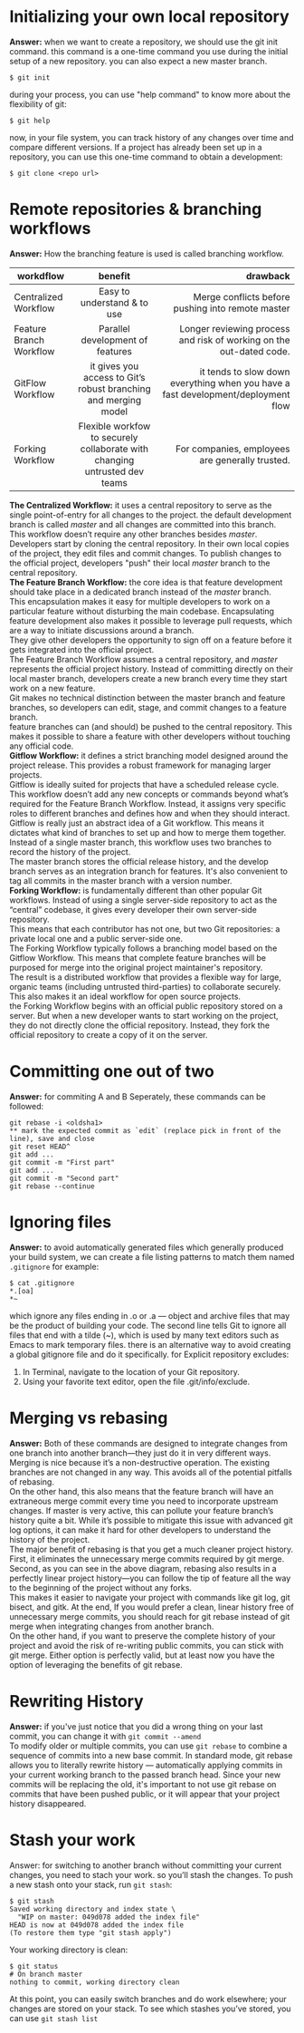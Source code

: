 # Initializing your own local repository
**Answer:** when we want to create a repository, we should use the git init command. this command is a one-time command you use during the initial setup of a new repository. you can also expect a new master branch.
```
$ git init
```
during your process, you can use "help command" to know more about the flexibility of git:
```
$ git help
```
now, in your file system, you can track history of any changes over time and compare different versions. 
If a project has already been set up in a repository, you can use this one-time command to obtain a development:
```
$ git clone <repo url>
```
# Remote repositories & branching workflows
**Answer:** How the branching feature is used is called branching workflow.

| workdflow        | benefit          | drawback  |
| ------------- |:-------------:| -----:|
| Centralized Workflow      | Easy to understand & to use  |  Merge conflicts before pushing into remote master |
| Feature Branch Workflow      | Parallel development of features  |  Longer reviewing process and risk of working on the out-dated code. |
| GitFlow Workflow | it gives you access to Git’s robust branching and merging model      |  it tends to slow down everything when you have a fast development/deployment flow  |
| Forking Workflow | Flexible workfow to securely collaborate with changing untrusted dev teams      |  For companies, employees are generally trusted. |

**The Centralized Workflow:** it uses a central repository to serve as the single point-of-entry for all changes to the project. 
the default development branch is called *master* and all changes are committed into this branch.  
This workflow doesn’t require any other branches besides *master*.  
Developers start by cloning the central repository. In their own local copies of the project, they edit files and commit changes. To publish changes to the official project, developers "push" their local *master* branch to the central repository.  
**The Feature Branch Workflow:** the core idea is that feature development should take place in a dedicated branch instead of the *master* branch.  
This encapsulation makes it easy for multiple developers to work on a particular feature without disturbing the main codebase. Encapsulating feature development also makes it possible to leverage pull requests, which are a way to initiate discussions around a branch.  
They give other developers the opportunity to sign off on a feature before it gets integrated into the official project.  
The Feature Branch Workflow assumes a central repository, and *master* represents the official project history. Instead of committing directly on their local master branch, developers create a new branch every time they start work on a new feature.  
Git makes no technical distinction between the master branch and feature branches, so developers can edit, stage, and commit changes to a feature branch.  
feature branches can (and should) be pushed to the central repository. This makes it possible to share a feature with other developers without touching any official code.  
**Gitflow Workflow:** it defines a strict branching model designed around the project release. This provides a robust framework for managing larger projects.  
Gitflow is ideally suited for projects that have a scheduled release cycle. This workflow doesn’t add any new concepts or commands beyond what’s required for the Feature Branch Workflow. Instead, it assigns very specific roles to different branches and defines how and when they should interact.  
Gitflow is really just an abstract idea of a Git workflow. This means it dictates what kind of branches to set up and how to merge them together.  Instead of a single master branch, this workflow uses two branches to record the history of the project.  
The master branch stores the official release history, and the develop branch serves as an integration branch for features. It's also convenient to tag all commits in the master branch with a version number.  
**Forking Workflow:** is fundamentally different than other popular Git workflows. Instead of using a single server-side repository to act as the “central” codebase, it gives every developer their own server-side repository.  
This means that each contributor has not one, but two Git repositories: a private local one and a public server-side one.  
The Forking Workflow typically follows a branching model based on the Gitflow Workflow. This means that complete feature branches will be purposed for merge into the original project maintainer's repository.  
The result is a distributed workflow that provides a flexible way for large, organic teams (including untrusted third-parties) to collaborate securely. This also makes it an ideal workflow for open source projects.  
the Forking Workflow begins with an official public repository stored on a server. But when a new developer wants to start working on the project, they do not directly clone the official repository. Instead, they fork the official repository to create a copy of it on the server.  

# Committing one out of two
**Answer:** for commiting A and B Seperately, these commands can be followed:
```
git rebase -i <oldsha1>
** mark the expected commit as `edit` (replace pick in front of the line), save and close
git reset HEAD^
git add ...
git commit -m "First part"
git add ...
git commit -m "Second part"
git rebase --continue
```

# Ignoring files
**Answer:** to avoid automatically generated files which generally produced your build system, we can create a file listing patterns to match them named `.gitignore`
for example:
```
$ cat .gitignore
*.[oa]
*~
```
which ignore any files ending in .o or .a — object and archive files that may be the product of building your code. The second line tells Git to ignore all files that end with a tilde (~), which is used by many text editors such as Emacs to mark temporary files.
there is an alternative way to avoid creating a global gitignore file and do it specifically. for Explicit repository excludes:
1. In Terminal, navigate to the location of your Git repository.
2. Using your favorite text editor, open the file .git/info/exclude.

# Merging vs rebasing
**Answer:** Both of these commands are designed to integrate changes from one branch into another branch—they just do it in very different ways.  
Merging is nice because it’s a non-destructive operation. The existing branches are not changed in any way. This avoids all of the potential pitfalls of rebasing.  
On the other hand, this also means that the feature branch will have an extraneous merge commit every time you need to incorporate upstream changes. If master is very active, this can pollute your feature branch’s history quite a bit. While it’s possible to mitigate this issue with advanced git log options, it can make it hard for other developers to understand the history of the project.  
The major benefit of rebasing is that you get a much cleaner project history. First, it eliminates the unnecessary merge commits required by git merge. Second, as you can see in the above diagram, rebasing also results in a perfectly linear project history—you can follow the tip of feature all the way to the beginning of the project without any forks.  
This makes it easier to navigate your project with commands like git log, git bisect, and gitk.
At the end, If you would prefer a clean, linear history free of unnecessary merge commits, you should reach for git rebase instead of git merge when integrating changes from another branch.  
On the other hand, if you want to preserve the complete history of your project and avoid the risk of re-writing public commits, you can stick with git merge. Either option is perfectly valid, but at least now you have the option of leveraging the benefits of git rebase.  

# Rewriting History
**Answer:** if you've just notice that you did a wrong thing on your last commit, you can change it with `git commit --amend`  
To modify older or multiple commits, you can use `git rebase` to combine a sequence of commits into a new base commit. In standard mode, git rebase allows you to literally rewrite history — automatically applying commits in your current working branch to the passed branch head. Since your new commits will be replacing the old, it's important to not use git rebase on commits that have been pushed public, or it will appear that your project history disappeared.

# Stash your work
Answer: for switching to another branch without committing your current changes, you need to stach your work. so you’ll stash the changes. To push a new stash onto your stack, run `git stash`:

```
$ git stash
Saved working directory and index state \
  "WIP on master: 049d078 added the index file"
HEAD is now at 049d078 added the index file
(To restore them type "git stash apply")
```
Your working directory is clean:
```
$ git status
# On branch master
nothing to commit, working directory clean
```
At this point, you can easily switch branches and do work elsewhere; your changes are stored on your stack. To see which stashes you’ve stored, you can use `git stash list`








